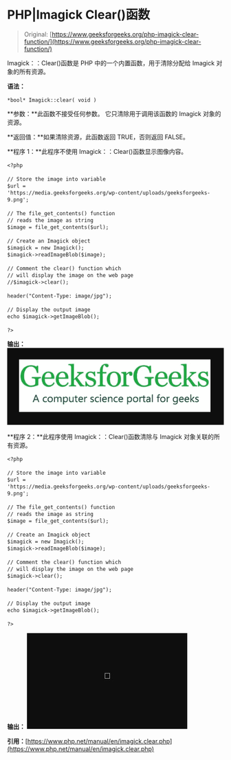 # PHP|Imagick Clear()函数

> Original: [https://www.geeksforgeeks.org/php-imagick-clear-function/](https://www.geeksforgeeks.org/php-imagick-clear-function/)

Imagick：：Clear()函数是 PHP 中的一个内置函数，用于清除分配给 Imagick 对象的所有资源。

**语法：**

```
*bool* Imagick::clear( void )
```

**参数：**此函数不接受任何参数。 它只清除用于调用该函数的 Imagick 对象的资源。

**返回值：**如果清除资源，此函数返回 TRUE，否则返回 FALSE。

**程序 1：**此程序不使用 Imagick：：Clear()函数显示图像内容。

```
<?php

// Store the image into variable
$url = 
'https://media.geeksforgeeks.org/wp-content/uploads/geeksforgeeks-9.png';

// The file_get_contents() function
// reads the image as string
$image = file_get_contents($url);

// Create an Imagick object 
$imagick = new Imagick();
$imagick->readImageBlob($image); 

// Comment the clear() function which 
// will display the image on the web page 
//$imagick->clear(); 

header("Content-Type: image/jpg"); 

// Display the output image 
echo $imagick->getImageBlob(); 

?>
```

**输出：**
![](img/ded06631e74b5bffdf1e7968b7550922.png)

**程序 2：**此程序使用 Imagick：：Clear()函数清除与 Imagick 对象关联的所有资源。

```
<?php

// Store the image into variable
$url = 
'https://media.geeksforgeeks.org/wp-content/uploads/geeksforgeeks-9.png';

// The file_get_contents() function
// reads the image as string
$image = file_get_contents($url);

// Create an Imagick object 
$imagick = new Imagick();
$imagick->readImageBlob($image); 

// Comment the clear() function which 
// will display the image on the web page 
$imagick->clear(); 

header("Content-Type: image/jpg"); 

// Display the output image 
echo $imagick->getImageBlob(); 

?>
```

**输出：**
![](img/1bb3c033b2056c36c2867a42eb6da19a.png)

**引用：**[https://www.php.net/manual/en/imagick.clear.php](https://www.php.net/manual/en/imagick.clear.php)
